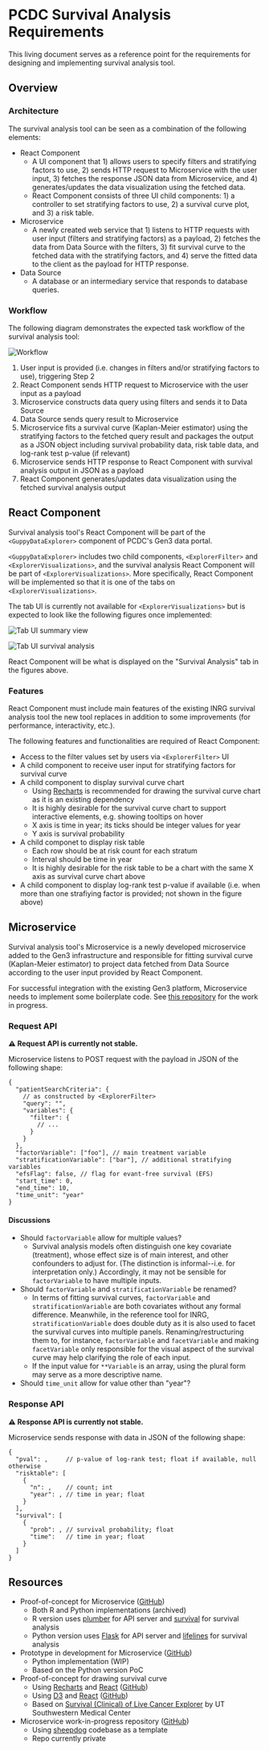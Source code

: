 # PCDC Survival Analysis Requirements

This living document serves as a reference point for the requirements for designing and implementing survival analysis tool.

## Overview

### Architecture

The survival analysis tool can be seen as a combination of the following elements:

- React Component
  - A UI component that 1) allows users to specify filters and stratifying factors to use, 2) sends HTTP request to Microservice with the user input, 3) fetches the response JSON data from Microservice, and 4) generates/updates the data visualization using the fetched data.
  - React Component consists of three UI child components: 1) a controller to set stratifying factors to use, 2) a survival curve plot, and 3) a risk table.
- Microservice
  - A newly created web service that 1) listens to HTTP requests with user input (filters and stratifying factors) as a payload, 2) fetches the data from Data Source with the filters, 3) fit survival curve to the fetched data with the stratifying factors, and 4) serve the fitted data to the client as the payload for HTTP response.
- Data Source
  - A database or an intermediary service that responds to database queries.

### Workflow

The following diagram demonstrates the expected task workflow of the survival analysis tool:

![Workflow](./images/workflow.png)

1. User input is provided (i.e. changes in filters and/or stratifying factors to use), triggering Step 2
2. React Component sends HTTP request to Microservice with the user input as a payload
3. Microservice constructs data query using filters and sends it to Data Source
4. Data Source sends query result to Microservice
5. Microservice fits a survival curve (Kaplan-Meier estimator) using the stratifying factors to the fetched query result and packages the output as a JSON object including survival probability data, risk table data, and log-rank test p-value (if relevant)
6. Microservice sends HTTP response to React Component with survival analysis output in JSON as a payload
7. React Component generates/updates data visualization using the fetched survival analysis output

## React Component

Survival analysis tool's React Component will be part of the `<GuppyDataExplorer>` component of PCDC's Gen3 data portal.

`<GuppyDataExplorer>` includes two child components, `<ExplorerFilter>` and `<ExplorerVisualizations>`, and the survival analysis React Component will be part of `<ExplorerVisualizations>`. More specifically, React Component will be implemented so that it is one of the tabs on `<ExplorerVisualizations>`.

The tab UI is currently not available for `<ExplorerVisualizations>` but is expected to look like the following figures once implemented:

![Tab UI summary view](./images/tab_view_summary.png)

![Tab UI survival analysis](./images/tab_view_survival.png)

React Component will be what is displayed on the "Survival Analysis" tab in the figures above.

### Features

React Component must include main features of the existing INRG survival analysis tool the new tool replaces in addition to some improvements (for performance, interactivity, etc.).

The following features and functionalities are required of React Component:

- Access to the filter values set by users via `<ExplorerFilter>` UI
- A child component to receive user input for stratifying factors for survival curve
- A child component to display survival curve chart
  - Using [Recharts](http://recharts.org/en-US) is recommended for drawing the survival curve chart as it is an existing dependency
  - It is highly desirable for the survival curve chart to support interactive elements, e.g. showing tooltips on hover
  - X axis is time in year; its ticks should be integer values for year
  - Y axis is survival probability
- A child componet to display risk table
  - Each row should be at risk count for each stratum
  - Interval should be time in year
  - It is highly desirable for the risk table to be a chart with the same X axis as survival curve chart above
- A child component to display log-rank test p-value if available (i.e. when more than one strafiying factor is provided; not shown in the figure above)

## Microservice

Survival analysis tool's Microservice is a newly developed microservice added to the Gen3 infrastructure and responsible for fitting survival curve (Kaplan-Meier estimator) to project data fetched from Data Source according to the user input provided by React Component.

For successful integration with the existing Gen3 platform, Microservice needs to implement some boilerplate code. See [this repository](https://github.com/chicagopcdc/PcdcAnalysisTools) for the work in progress.

### Request API

**:warning: Request API is currently not stable.**

Microservice listens to POST request with the payload in JSON of the following shape:

```jsonc
{
  "patientSearchCriteria": {
    // as constructed by <ExplorerFilter>
    "query": "",
    "variables": {
      "filter": {
        // ...
      }
    }
  },
  "factorVariable": ["foo"], // main treatment variable
  "stratificationVariable": ["bar"], // additional stratifying variables
  "efsFlag": false, // flag for evant-free survival (EFS)
  "start_time": 0,
  "end_time": 10,
  "time_unit": "year"
}
```

#### Discussions

- Should `factorVariable` allow for multiple values?
  - Survival analysis models often distinguish one key covariate (treatment), whose effect size is of main interest, and other confounders to adjust for. (The distinction is informal--i.e. for interpretation only.) Accordingly, it may not be sensible for `factorVariable` to have multiple inputs.
- Should `factorVariable` and `stratificationVariable` be renamed?
  - In terms of fitting survival curves, `factorVariable` and `stratificationVariable` are both covariates without any formal difference. Meanwhile, in the reference tool for INRG, `stratificationVariable` does double duty as it is also used to facet the survival curves into multiple panels. Renaming/restructuring them to, for instance, `factorVariable` and `facetVariable` and making `facetVariable` only responsible for the visual aspect of the survival curve may help clarifying the role of each input.
  - If the input value for `**Variable` is an array, using the plural form may serve as a more descriptive name.
- Should `time_unit` allow for value other than "year"?

### Response API

**:warning: Response API is currently not stable.**

Microservice sends response with data in JSON of the following shape:

```jsonc
{
  "pval": ,     // p-value of log-rank test; float if available, null otherwise
  "risktable": [
    {
      "n": ,    // count; int
      "year": , // time in year; float
    }
  ],
  "survival": [
    {
      "prob": , // survival probability; float
      "time":   // time in year; float
    }
  ]
}
```

## Resources

- Proof-of-concept for Microservice ([GitHub](https://github.com/bobaekang/poc-survival-alternative))
  - Both R and Python implementations (archived)
  - R version uses [plumber](https://www.rplumber.io) for API server and [survival](https://github.com/therneau/survival) for survival analysis
  - Python version uses [Flask](https://flask.palletsprojects.com) for API server and [lifelines](https://lifelines.readthedocs.io/en/latest/) for survival analysis
- Prototype in development for Microservice ([GitHub](https://github.com/chicagopcdc/survival-analysis-service))
  - Python implementation (WIP)
  - Based on the Python version PoC
- Proof-of-concept for drawing survival curve
  - Using [Recharts](http://recharts.org/en-US) and [React](https://reactjs.org/) ([GitHub](https://github.com/bobaekang/react-recharts-survival-curve))
  - Using [D3](https://d3js.org/) and [React](https://reactjs.org/) ([GitHub](https://github.com/bobaekang/react-d3-survival-curve))
  - Based on [Survival (Clinical) of Live Cancer Explorer](https://qbrc.swmed.edu/projects/liverspore/multi_group_survival.php) by UT Southwestern Medical Center
- Microservice work-in-progress repository ([GitHub](https://github.com/chicagopcdc/PcdcAnalysisTools))
  - Using [sheepdog](https://github.com/uc-cdis/sheepdog/) codebase as a template
  - Repo currently private
